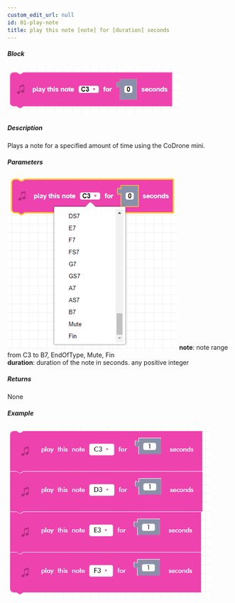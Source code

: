 ```yaml
---
custom_edit_url: null
id: 01-play-note
title: play this note [note] for [duration] seconds
---
```


##### Block

![play note image](playnote.png)

##### Description

Plays a note for a specified amount of time using the CoDrone mini.

##### Parameters
![play note params](playnote_params.png)
**note**: note range from C3 to B7, EndOfType, Mute, Fin <br />
**duration**: duration of the note in seconds. any positive integer

##### Returns

None

##### Example

![play note example](playnote_example.png)
